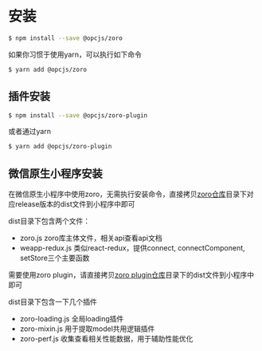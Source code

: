 # 安装

```bash
$ npm install --save @opcjs/zoro
```

如果你习惯于使用yarn，可以执行如下命令

```bash
$ yarn add @opcjs/zoro
```

## 插件安装

```bash
$ npm install --save @opcjs/zoro-plugin
```

或者通过yarn

```bash
$ yarn add @opcjs/zoro-plugin
```

## 微信原生小程序安装

在微信原生小程序中使用zoro，无需执行安装命令，直接拷贝[zoro仓库](https://github.com/FaureWu/zoro)目录下对应release版本的dist文件到小程序中即可

dist目录下包含两个文件：

* zoro.js zoro库主体文件，相关api查看api文档
* weapp-redux.js 类似react-redux，提供connect, connectComponent, setStore三个主要函数

需要使用zoro plugin，请直接拷贝[zoro plugin仓库](https://github.com/FaureWu/zoro-plugin)目录下的dist文件到小程序中即可

dist目录下包含一下几个插件

* zoro-loading.js 全局loading插件
* zoro-mixin.js 用于提取model共用逻辑插件
* zoro-perf.js 收集查看相关性能数据，用于辅助性能优化
